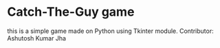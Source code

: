 # Catch-The-Guy game 
this is a simple game made on Python using Tkinter module.
Contributor: Ashutosh Kumar Jha
